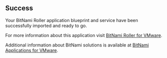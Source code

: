[BitNami Applications for VMware]: http://bitnami.org/vmware "BitNami Applications for VMware"
[BitNami Roller for VMware]: http://bitnami.org/vmware/roller "BitNami Roller for VMware"


## Success
Your BitNami Roller application blueprint and service have been successfully imported and ready to go.

For more information about this application visit [BitNami Roller for VMware].

Additional information about BitNami solutions is available at [BitNami Applications for VMware].

